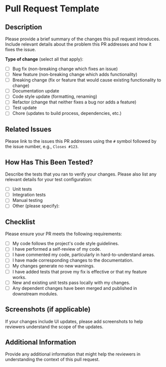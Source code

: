 # Pull Request Template

## Description

Please provide a brief summary of the changes this pull request introduces. Include relevant details about the problem this PR addresses and how it fixes the issue.

**Type of change** (select all that apply):

-   [ ] Bug fix (non-breaking change which fixes an issue)
-   [ ] New feature (non-breaking change which adds functionality)
-   [ ] Breaking change (fix or feature that would cause existing functionality to change)
-   [ ] Documentation update
-   [ ] Code style update (formatting, renaming)
-   [ ] Refactor (change that neither fixes a bug nor adds a feature)
-   [ ] Test update
-   [ ] Chore (updates to build process, dependencies, etc.)

## Related Issues

Please link to the issues this PR addresses using the `#` symbol followed by the issue number, e.g., `Closes #123`.

## How Has This Been Tested?

Describe the tests that you ran to verify your changes. Please also list any relevant details for your test configuration:

-   [ ] Unit tests
-   [ ] Integration tests
-   [ ] Manual testing
-   [ ] Other (please specify):

## Checklist

Please ensure your PR meets the following requirements:

-   [ ] My code follows the project's code style guidelines.
-   [ ] I have performed a self-review of my code.
-   [ ] I have commented my code, particularly in hard-to-understand areas.
-   [ ] I have made corresponding changes to the documentation.
-   [ ] My changes generate no new warnings.
-   [ ] I have added tests that prove my fix is effective or that my feature works.
-   [ ] New and existing unit tests pass locally with my changes.
-   [ ] Any dependent changes have been merged and published in downstream modules.

## Screenshots (if applicable)

If your changes include UI updates, please add screenshots to help reviewers understand the scope of the updates.

## Additional Information

Provide any additional information that might help the reviewers in understanding the context of this pull request.
